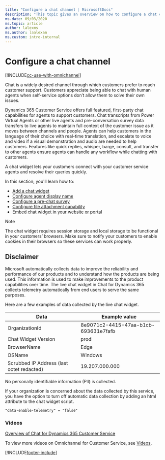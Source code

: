 ```yaml
---
title: "Configure a chat channel | MicrosoftDocs"
description: "This topic gives an overview on how to configure a chat channel and provides you with related links to perform the configuration steps."
ms.date: 09/03/2020
ms.topic: article
author: lalexms
ms.author: laalexan
ms.custom: intro-internal
---
```


# Configure a chat channel

[!INCLUDE[cc-use-with-omnichannel](../includes/cc-use-with-omnichannel.md)]

Chat is a widely desired channel through which customers prefer to reach customer support. Customers appreciate being able to chat with human agents when self-service options don’t allow them to solve their own issues.

Dynamics 365 Customer Service offers full featured, first-party chat capabilities for agents to support customers. Chat transcripts from Power Virtual Agents or other live agents and pre-conversation survey data transfers to live agents to maintain full context of the customer issue as it moves between channels and people. Agents can help customers in the language of their choice with real-time translation, and escalate to voice and video if a visual demonstration and audio are needed to help customers. Features like quick replies, whisper, barge, consult, and transfer to other agents ensure agents can handle any workflow while chatting with customers.

A chat widget lets your customers connect with your customer service agents and resolve their queries quickly.

In this section, you'll learn how to:

- [Add a chat widget](add-chat-widget.md)
- [Configure agent display name](agent-display-name.md)
- [Configure a pre-chat survey](configure-pre-chat-survey.md)
- [Configure file attachment capability](configure-file-attachment.md)
- [Embed chat widget in your website or portal](embed-chat-widget-portal.md)

> [!NOTE]
> The chat widget requires session storage and local storage to be functional in your customers’ browsers. Make sure to notify your customers to enable cookies in their browsers so these services can work properly.

## Disclaimer

Microsoft automatically collects data to improve the reliability and performance of our products and to understand how the products are being used. This information is used to make improvements to the product capabilities over time. The live chat widget in Chat for Dynamics 365 collects telemetry automatically from end users to serve the same purposes. 

Here are a few examples of data collected by the live chat widget.

| Data | Example value |
|---------------|------------------------|
| OrganizationId | 8e9071c2-4415-47aa-b1cb-693631e7fafb |
| Chat Widget Version | prod |
| BrowserName | Edge |
| OSName | Windows |
| Scrubbed IP Address (last octet redacted) | 19.207.000.000 | 
    
No personally identifiable information (PII) is collected.  

If your organization is concerned about the data collected by this service, you have the option to turn off automatic data collection by adding an html attribute to the chat widget script. 

`"data-enable-telemetry" = "false"`

### Videos

[Overview of Chat for Dynamics 365 Customer Service](https://go.microsoft.com/fwlink/p/?linkid=2097416)  

To view more videos on Omnichannel for Customer Service, see [Videos](videos.md).  


[!INCLUDE[footer-include](../includes/footer-banner.md)]
